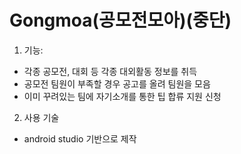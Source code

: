 # Gongmoa(공모전모아)(중단)

1. 기능:
- 각종 공모전, 대회 등 각종 대외활동 정보를 취득
- 공모전 팀원이 부족할 경우 공고를 올려 팀원을 모음
- 이미 꾸려있는 팀에 자기소개를 통한 팁 합류 지원 신청

2. 사용 기술
* android studio 기반으로 제작
